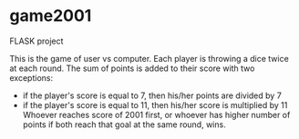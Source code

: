 # game2001
FLASK project

This is the game of user vs computer. Each player is throwing a dice twice at each round. The sum of points is added to their score with two exceptions:
- if the player's score is equal to 7, then his/her points are divided by 7  
- if the player's score is equal to 11, then his/her score is multiplied by 11
Whoever reaches score of 2001 first, or whoever has higher number of points if both reach that goal at the same round, wins. 
